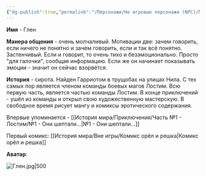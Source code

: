 ```yaml
---
{"dg-publish":true,"permalink":"/Персонажи/Не игровые персонажи (NPC)/NPC/Лостим/Глен/","noteIcon":"","created":"2025-09-09T13:10:54.323+03:00","updated":"2025-09-09T16:44:18.966+03:00"}
---
```




**Имя** - Глен

**Манера общения** - очень молчаливый. Мотивации две: зачем говорить, если ничего не понятно и зачем говорить, если и так всё понятно. Застенчивый. Если и говорит, то очень тихо и безэмоционально. Просто "для галочки", сообщая информацию. Если же он начинает показывать эмоции - значит он сейчас взорвётся. 

**История** - сирота. Найден Гарриотом в трущобах на улицах Нила. С тех самых пор является членом команды боевых магов Лостим. Всю первую часть, является частью команды Лостим. В конце приключений - ушёл из команды и открыл свою художественную мастерскую. В свободное время рисует мангу и комиксы эротического содержания. 

Впервые упоминается - [[История мира/Приключения/Часть №1 - Лостим/№1 - Они шептали...\|№1 - Они шептали...]]

Первый комикс: [[История мира/Вне игры/Комикс орёл и решка\|Комикс орёл и решка]]

**Аватар**: 

![Глен.jpg|500](/img/user/system/img/NPC/%D0%AE%D0%B6%D0%BD%D1%8B%D0%B5%20%D0%B7%D0%B5%D0%BC%D0%BB%D0%B8/%D0%9B%D0%BE%D1%81%D1%82%D0%B8%D0%BC/%D0%93%D0%BB%D0%B5%D0%BD.jpg)